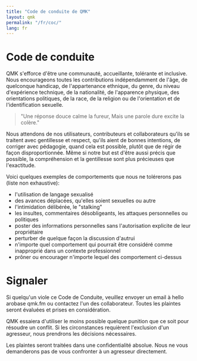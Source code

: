 ```yaml
---
title: "Code de conduite de QMK"
layout: qmk
permalink: "/fr/coc/"
lang: fr
---
```


# Code de conduite

QMK s'efforce d'être une communauté, accueillante, tolérante et inclusive. Nous encourageons toutes les contributions indépendamment de l'âge, de quelconque handicap, de l'appartenance ethnique, du genre, du niveau d'expérience technique, de la nationalité, de l'apparence physique, des orientations politiques, de la race, de la religion ou de l'orientation et de l'identification sexuelle.

> "Une réponse douce calme la fureur, Mais une parole dure excite la colère."

Nous attendons de nos utilisateurs, contributeurs et collaborateurs qu'ils se traitent avec gentillesse et respect, qu'ils aient de bonnes intentions, de corriger avec pédagogie, quand cela est possible, plutôt que de régir de façon disproportionnée. Même si notre but est d'être aussi précis que possible, la compréhension et la gentillesse sont plus précieuses que l'exactitude.

Voici quelques exemples de comportements que nous ne tolérerons pas (liste non exhaustive):

* l'utilisation de langage sexualisé
* des avances déplacées, qu'elles soient sexuelles ou autre
* l'intimidation délibérée, le "stalking"
* les insultes, commentaires désobligeants, les attaques personnelles ou politiques
* poster des informations personnelles sans l'autorisation explicite de leur propriétaire
* perturber de quelque façon la discussion d'autrui
* n'importe quel comportement qui pourrait être considéré comme inapproprié dans un contexte professionnel
* prôner ou encourager n'importe lequel des comportement ci-dessus

# Signaler

Si quelqu'un viole ce Code de Conduite, veuillez envoyer un email à hello arobase qmk.fm ou contactez l'un des collaborateur. Toutes les plaintes seront évaluées et prises en considération.

QMK essaiera d'utiliser le moins possible quelque punition que ce soit pour résoudre un conflit. Si les circonstances requièrent l'exclusion d'un agresseur, nous prendrons les décisions nécessaires.

Les plaintes seront traitées dans une confidentialité absolue. Nous ne vous demanderons pas de vous confronter à un agresseur directement.

